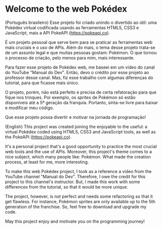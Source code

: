 # Welcome to the web Pokédex
(Português brasileiro)
  Esse projeto foi criado unindo o divertido ao útil: uma Pokédex virtual codificada usando as ferramentas HTML5, CSS3 e JavaScript, mais a API PokeAPI (https://pokeapi.co).

  É um projeto pessoal que serve bem para se praticar as ferramentas web mais cruciais e o uso de APIs. Além do mais, o tema desse projeto trata-se de um assunto legal e que muitas pessoas gostam: Pokémon. O que tornou o processo de criação, pelo menos para mim, mais interessante.

  Para fazer esse projeto de Pokédex web, me baseei em um vídeo do canal do YouTube "Manual do Dev". Então, devo o crédito por esse projeto ao professor desse canal. Mas, fiz esse trabalho com algumas diferenças do tutorial, para que ficasse mais único.

  O projeto, porém, não está perfeito e precisa de certa refatoração para que fique nos trinques. Por exemplo, os sprites de Pokémon só estão disponíveis até a 5ª geração da franquia. Portanto, sinta-se livre para baixar e modificar meu código.

  Que esse projeto possa divertir e motivar na jornada de programação!


  (English)
  This project was created joining the enjoyable to the useful: a virtual Pokédex coded using HTML5, CSS3 and JavaScript tools, as well as the PokeAPI (https://pokeapi.co).

  It's a personal project that's a good opportunity to practice the most crucial web tools and the use of APIs. Moreover, this project's theme comes to a nice subject, which many people like: Pokémon. What made the creation process, at least for me, more interesting.

  To make this web Pokédex project, I took as a reference a video from the YouTube channel "Manual do Dev". Therefore, I owe the credit for this project to this channel's instructor. But, I made this work with some differences from the tutorial, so that it would be more unique.

  The project, however, is not perfect and needs some refactoring so that it get flawless. For instance, Pokémon sprites are only available up to the 5th generation of the franchise. So, feel free to download and upgrade my code.

  May this project enjoy and motivate you on the programming journey!
